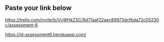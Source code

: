 ## Paste your link below

https://trello.com/invite/b/VyWHkZSC/9d71aaf22aec89973dcfbda72c05230c/assessment-6

https://jd-assessment6.herokuapp.com/